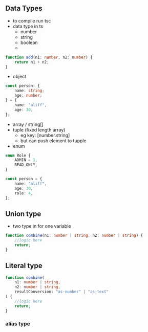 ## Data Types

- to compile run tsc
- data type in ts
  - number
  - string
  - boolean
  -

```ts
function add(n1: number, n2: number) {
	return n1 + n2;
}
```

- object

```ts
const person: {
	name: string;
	age: number;
} = {
	name: "aliff",
	age: 30,
};
```

- array / string[]
- tuple (fixed length array)
  - eg key: [number.string]
  - but can push element to tupple
- enum

```ts
enum Role {
	ADMIN = 1,
	READ_ONLY,
}

const person = {
	name: "aliff",
	age: 30,
	role: 4,
};
```

## Union type

- two type in for one variable

```ts
function combine(n1: number | string, n2: number | string) {
	//logic here
	return;
}
```

## Literal type

```ts
function combine(
	n1: number | string,
	n2: number | string,
	resultConversion: "as-number" | "as-text"
) {
	//logic here
	return;
}
```

### alias type
